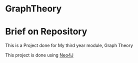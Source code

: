 # GraphTheory

<h1>Brief on Repository</h2>
This is a Project done for My third year module, Graph Theory 

This project is done using <a href="https://neo4j.com/"> Neo4J </a>